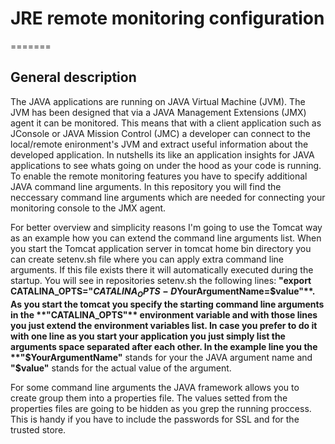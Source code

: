 # JRE remote monitoring configuration
=======
## General description

The JAVA applications are running on JAVA Virtual Machine (JVM). The JVM has been designed that via a JAVA Management Extensions (JMX) agent it can be monitored. This means that with a client application such as JConsole or JAVA Mission Control (JMC) a developer can connect to the local/remote enironment's JVM and extract useful information about the developed application. In nutshells its like an application insights for JAVA applications to see whats going on under the hood as your code is running. To enable the remote monitoring features you have to specify additional JAVA command line arguments. In this repository you will find the neccessary command line arguments which are needed for connecting your monitoring console to the JMX agent. 

For better overview and simplicity reasons I'm going to use the Tomcat way as an example how you can extend the command line arguments list. When you start the Tomcat application server in tomcat home bin directory you can create setenv.sh file where you can apply extra command line arguments. If this file exists there it will automatically executed during the startup. You will see in repositories setenv.sh the following lines: **"export CATALINA_OPTS="$CATALINA_OPTS -D$YourArgumentName=$value"**. As you start the tomcat you specify the starting command line arguments in the **"CATALINA_OPTS"** environment variable and with those lines you just extend the environment variables list. In case you prefer to do it with one line as you start your application you just simply list the arguments space separated after each other. In the example line you the **"$YourArgumentName"** stands for your the JAVA argument name and **"$value"** stands for the actual value of the argument.

For some command line arguments the JAVA framework allows you to create group them into a properties file. The values setted from the properties files are going to be hidden as you grep the running proccess. This is handy if you have to include the passwords for SSL and for the trusted store. 

